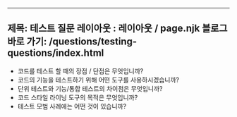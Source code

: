***

## 제목: 테스트 질문&#xA;레이아웃 : 레이아웃 / page.njk&#xA;블로그 바로 가기: /questions/testing-questions/index.html

*   코드를 테스트 할 때의 장점 / 단점은 무엇입니까?
*   코드의 기능을 테스트하기 위해 어떤 도구를 사용하시겠습니까?
*   단위 테스트와 기능/통합 테스트의 차이점은 무엇입니까?
*   코드 스타일 라이닝 도구의 목적은 무엇입니까?
*   테스트 모범 사례에는 어떤 것이 있습니까?
